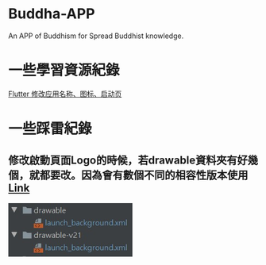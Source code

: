 # Buddha-APP
An APP of  Buddhism for Spread Buddhist knowledge.

# 一些學習資源紀錄
[Flutter 修改应用名称、图标、启动页](https://blog.csdn.net/yechaoa/article/details/98958344)

# 一些踩雷紀錄
## 修改啟動頁面Logo的時候，若drawable資料夾有好幾個，就都要改。因為會有數個不同的相容性版本使用 [Link](https://stackoverflow.com/questions/47093515/drawable-v21-v24-what-is-it)
![](app_unused_files/catched_bug01.jpg)
